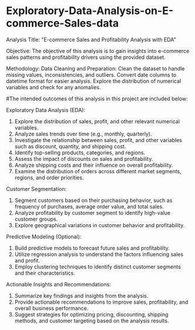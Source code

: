 # Exploratory-Data-Analysis-on-E-commerce-Sales-data
Analysis Title: "E-commerce Sales and Profitability Analysis with EDA"

Objective: The objective of this analysis is to gain insights into e-commerce sales patterns and profitability drivers using the provided dataset.

Methodology:
  Data Cleaning and Preparation: Clean the dataset to handle missing values, inconsistencies, and outliers. Convert date columns to datetime format for easier analysis. Explore the distribution of numerical variables and check for any anomalies.

#The intended outcomes of this analysis in this project are included below: 

Exploratory Data Analysis (EDA):
1. Explore the distribution of sales, profit, and other relevant numerical variables.
2. Analyze sales trends over time (e.g., monthly, quarterly).
3. Investigate the relationship between sales, profit, and other variables such as discount, quantity, and shipping cost.
4. Identify top-selling products, categories, and regions.
5. Assess the impact of discounts on sales and profitability.
6. Analyze shipping costs and their influence on overall profitability.
7. Examine the distribution of orders across different market segments, regions, and order priorities.

Customer Segmentation:
1. Segment customers based on their purchasing behavior, such as frequency of purchases, average order value, and total sales.
2. Analyze profitability by customer segment to identify high-value customer groups.
3. Explore geographical variations in customer behavior and profitability.

Predictive Modeling (Optional):
1. Build predictive models to forecast future sales and profitability.
2. Utilize regression analysis to understand the factors influencing sales and profit.
3. Employ clustering techniques to identify distinct customer segments and their characteristics.

Actionable Insights and Recommendations:
1. Summarize key findings and insights from the analysis.
2. Provide actionable recommendations to improve sales, profitability, and overall business performance.
3. Suggest strategies for optimizing pricing, discounting, shipping methods, and customer targeting based on the analysis results.

